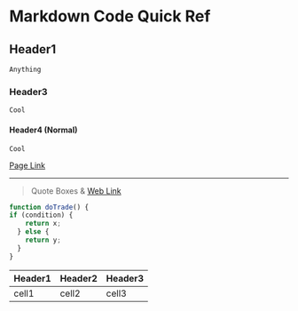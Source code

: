 #  Markdown Code Quick Ref
  ## Header1
    Anything
  ### Header3
    Cool
  #### Header4 (Normal)
    Cool

[Page Link](worksheet.md#sections)
<!-- Link other worksheets and sections>

***Bold & Italic*** <!-- 1 = italic, 2 = Bold, 3 = Bold Italic -->
*** 
<!-- Line Break Above -->
<!-- Comments mess with code -->

> Quote Boxes &
> [Web Link](www.google.com)

``` js
function doTrade() {
if (condition) {
    return x;
  } else {
    return y;
  }
}
```
<!-- min 3 dashes in seperator -->
|Header1|Header2|Header3|
|---|---|---| 
|cell1|cell2|cell3|



